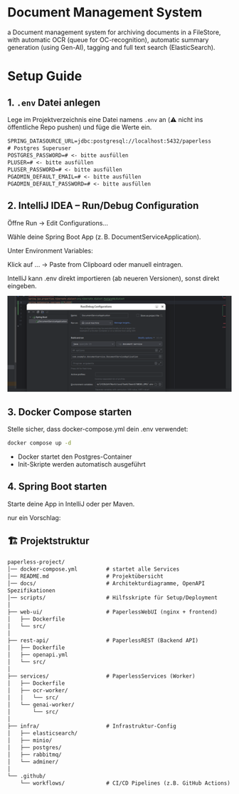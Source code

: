 # Document Management System 
a Document management system for archiving documents in a FileStore,
with automatic OCR (queue for OC-recognition),
automatic summary generation (using Gen-AI),
tagging and full text search (ElasticSearch).

# Setup Guide

## 1. `.env` Datei anlegen

Lege im Projektverzeichnis eine Datei namens `.env` an (⚠️ nicht ins öffentliche Repo pushen) und füge die Werte ein.

```env
SPRING_DATASOURCE_URL=jdbc:postgresql://localhost:5432/paperless
# Postgres Superuser
POSTGRES_PASSWORD=# <- bitte ausfüllen
PLUSER=# <- bitte ausfüllen
PLUSER_PASSWORD=# <- bitte ausfüllen
PGADMIN_DEFAULT_EMAIL=# <- bitte ausfüllen
PGADMIN_DEFAULT_PASSWORD=# <- bitte ausfüllen
```

## 2. IntelliJ IDEA – Run/Debug Configuration

Öffne Run → Edit Configurations...

Wähle deine Spring Boot App (z. B. DocumentServiceApplication).

Unter Environment Variables:

Klick auf ... → Paste from Clipboard oder manuell eintragen.

IntelliJ kann .env direkt importieren (ab neueren Versionen), sonst direkt eingeben. 

![IntelliJ Run/Debug Configuration](docs/intellij_run_config.png)

## 3. Docker Compose starten

Stelle sicher, dass docker-compose.yml dein .env verwendet:

```bash
docker compose up -d
```
- Docker startet den Postgres-Container
- Init-Skripte werden automatisch ausgeführt

## 4. Spring Boot starten

Starte deine App in IntelliJ oder per Maven.



nur ein Vorschlag: 

## 🏗️ Projektstruktur

```plaintext
paperless-project/
│── docker-compose.yml         # startet alle Services
│── README.md                  # Projektübersicht
│── docs/                      # Architekturdiagramme, OpenAPI Spezifikationen
│── scripts/                   # Hilfsskripte für Setup/Deployment
│
├── web-ui/                    # PaperlessWebUI (nginx + frontend)
│   ├── Dockerfile
│   └── src/
│
├── rest-api/                  # PaperlessREST (Backend API)
│   ├── Dockerfile
│   ├── openapi.yml
│   └── src/
│
├── services/                  # PaperlessServices (Worker)
│   ├── Dockerfile
│   ├── ocr-worker/
│   │   └── src/
│   └── genai-worker/
│       └── src/
│
├── infra/                     # Infrastruktur-Config
│   ├── elasticsearch/
│   ├── minio/
│   ├── postgres/
│   ├── rabbitmq/
│   └── adminer/
│
└── .github/
    └── workflows/             # CI/CD Pipelines (z.B. GitHub Actions)
```
